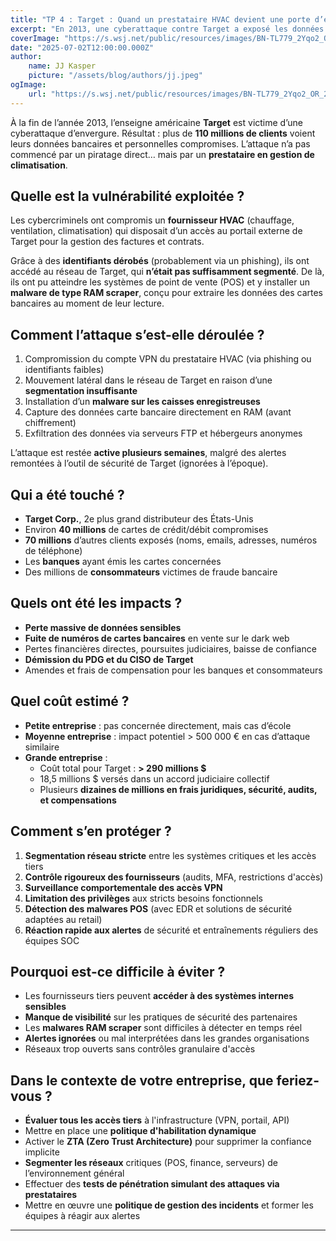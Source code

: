 ```yaml
---
title: "TP 4 : Target : Quand un prestataire HVAC devient une porte d’entrée"
excerpt: "En 2013, une cyberattaque contre Target a exposé les données de plus de 100 millions de clients. Ce cas emblématique montre comment un fournisseur tiers peut devenir un maillon faible critique dans la cybersécurité d’une grande entreprise."
coverImage: "https://s.wsj.net/public/resources/images/BN-TL779_2Yqo2_OR_20170516095446.jpg"
date: "2025-07-02T12:00:00.000Z"
author:
    name: JJ Kasper
    picture: "/assets/blog/authors/jj.jpeg"
ogImage:
    url: "https://s.wsj.net/public/resources/images/BN-TL779_2Yqo2_OR_20170516095446.jpg"
---
```


À la fin de l’année 2013, l’enseigne américaine **Target** est victime d’une cyberattaque d’envergure. Résultat : plus de **110 millions de clients** voient leurs données bancaires et personnelles compromises. L’attaque n’a pas commencé par un piratage direct… mais par un **prestataire en gestion de climatisation**.

## Quelle est la vulnérabilité exploitée ?

Les cybercriminels ont compromis un **fournisseur HVAC** (chauffage, ventilation, climatisation) qui disposait d’un accès au portail externe de Target pour la gestion des factures et contrats.

Grâce à des **identifiants dérobés** (probablement via un phishing), ils ont accédé au réseau de Target, qui **n’était pas suffisamment segmenté**. De là, ils ont pu atteindre les systèmes de point de vente (POS) et y installer un **malware de type RAM scraper**, conçu pour extraire les données des cartes bancaires au moment de leur lecture.

## Comment l’attaque s’est-elle déroulée ?

1. Compromission du compte VPN du prestataire HVAC (via phishing ou identifiants faibles)
2. Mouvement latéral dans le réseau de Target en raison d’une **segmentation insuffisante**
3. Installation d’un **malware sur les caisses enregistreuses**
4. Capture des données carte bancaire directement en RAM (avant chiffrement)
5. Exfiltration des données via serveurs FTP et hébergeurs anonymes

L’attaque est restée **active plusieurs semaines**, malgré des alertes remontées à l’outil de sécurité de Target (ignorées à l’époque).

## Qui a été touché ?

-   **Target Corp.**, 2e plus grand distributeur des États-Unis
-   Environ **40 millions** de cartes de crédit/débit compromises
-   **70 millions** d’autres clients exposés (noms, emails, adresses, numéros de téléphone)
-   Les **banques** ayant émis les cartes concernées
-   Des millions de **consommateurs** victimes de fraude bancaire

## Quels ont été les impacts ?

-   **Perte massive de données sensibles**
-   **Fuite de numéros de cartes bancaires** en vente sur le dark web
-   Pertes financières directes, poursuites judiciaires, baisse de confiance
-   **Démission du PDG et du CISO de Target**
-   Amendes et frais de compensation pour les banques et consommateurs

## Quel coût estimé ?

-   **Petite entreprise** : pas concernée directement, mais cas d’école
-   **Moyenne entreprise** : impact potentiel > 500 000 € en cas d’attaque similaire
-   **Grande entreprise** :
    -   Coût total pour Target : **> 290 millions $**
    -   18,5 millions $ versés dans un accord judiciaire collectif
    -   Plusieurs **dizaines de millions en frais juridiques, sécurité, audits, et compensations**

## Comment s’en protéger ?

1. **Segmentation réseau stricte** entre les systèmes critiques et les accès tiers
2. **Contrôle rigoureux des fournisseurs** (audits, MFA, restrictions d'accès)
3. **Surveillance comportementale des accès VPN**
4. **Limitation des privilèges** aux stricts besoins fonctionnels
5. **Détection des malwares POS** (avec EDR et solutions de sécurité adaptées au retail)
6. **Réaction rapide aux alertes** de sécurité et entraînements réguliers des équipes SOC

## Pourquoi est-ce difficile à éviter ?

-   Les fournisseurs tiers peuvent **accéder à des systèmes internes sensibles**
-   **Manque de visibilité** sur les pratiques de sécurité des partenaires
-   Les **malwares RAM scraper** sont difficiles à détecter en temps réel
-   **Alertes ignorées** ou mal interprétées dans les grandes organisations
-   Réseaux trop ouverts sans contrôles granulaire d'accès

## Dans le contexte de votre entreprise, que feriez-vous ?

-   **Évaluer tous les accès tiers** à l'infrastructure (VPN, portail, API)
-   Mettre en place une **politique d'habilitation dynamique**
-   Activer le **ZTA (Zero Trust Architecture)** pour supprimer la confiance implicite
-   **Segmenter les réseaux** critiques (POS, finance, serveurs) de l’environnement général
-   Effectuer des **tests de pénétration simulant des attaques via prestataires**
-   Mettre en œuvre une **politique de gestion des incidents** et former les équipes à réagir aux alertes

---
